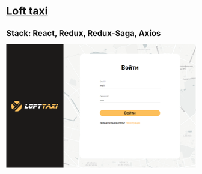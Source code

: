 # [Loft taxi](https://dmitrylaskin.github.io/ls-react/#/home)

## Stack: React, Redux, Redux-Saga, Axios

![alt text](https://github.com/dmitrylaskin/ls-react/blob/master/src/assets/img/welcome.png?raw=true)